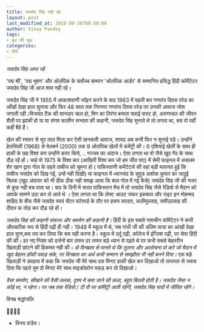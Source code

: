 ```yaml
---
title: जसदेव सिंह नही रहे
layout: post
last_modified_at: 2018-09-26T00:40:00
author: Vinay Pandey
tags:
- बुध की सुध
categories:
- दीर्घ
---
```

*जसदेव सिंह अमर रहें*

 'पद्म श्री', 'पद्म भूषण' और ओलंपिक के सर्वोच्च सम्मान 'ओलंपिक आर्डर' से सम्मानित प्रसिद्ध हिंदी कॉमेंटेटर जसदेव सिंह जी आज शाम नही रहे।

जसदेव सिंह जी ने 1955 में आकाशवाणी जॉइन करने के बाद 1963 में पहली बार गणतंत्र दिवस परेड का आँखों देखा हाल सुनाया और फिर 48 साल तक निरन्तर गणतंत्र दिवस परेड पर उनकी आवाज जोश जगाती रही।विजयंत टैंक की शानदार चाल हो, मिग का तिरंगा बनाता फ्लाई पास्ट हो, अरुणाचल की जीवन शैली पर झांकी हो या या संगम कालीन सभ्यता की कहानी, जसदेव सिंह सुनाते थे तो लगता था, बस वो वहीं कहीं बैठे हैं। 

खेल की रफ्तार से सुर ताल मिला कर ऐसी खनकती आवाज, शायद अब कभी फिर न सुनाई पड़े। उन्होंने हेलसिंकी (1968) से मेलबर्न (2000) तक 9 ओलंपिक खेलों में कमेंट्री की। 
6 एशियाई खेलीं के साथ ही हाकी के छह विश्व कप उन्होंने कवर किये, .. गज्जब का अंदाज। ऐसा लगता था वो जैसे खुद गेंद के साथ दौड़ रहें हों। चाहे वो 1975 के विश्व कप  (आखिरी विश्व कप जो हम जीत पाए)  में सेमी फाइनल में असलम शेर खान द्वारा गोल के पहले ताबीज को चूमना हो ( पाकिस्तानी कमेंटेटर्स की वहां बड़ी मलानत हुई कि ताबीज जसदेव को दिख गई, उन्हें नही दिखी) या फाइनल में  ध्यानचंद के सुपुत्र अशोक कुमार का जादुई फ्लिक (खुद अंपायर को भी ठीक ठीक नही समझ आया कि बाल गोल में गई कैसे) जसदेव सिंह जी की नजर से कुछ नही बच पाता था। बाद के दिनी में भारत पाकिस्तान मैच में तो जसदेव सिंह जैसे रेडियो से मैदान को आपके सामने उठा कर ले आते थे ।  ऐसा लगता था कि लेफ्ट आउट  जफर इकबाल और राइट इन मोहम्मद शाहिद के बीच जैसे जसदेव स्वयं सेंटर फॉरवर्ड के तौर पर हसन सरदार, कलीमुल्लाह, समीउल्लाह की दीवार क तोड़ कर दौड़ रहे हों।

*जसदेव सिहं की कहानी संकल्प और समर्पण की कहानी है।* हिंदी के इस सबसे नामचीन कॉमेंटेटर ने कभी औपचारिक रूप से हिंदी पढ़ी ही नही। 1948 में स्कूल में थे, जब गांधी जी की अंतिम यात्रा का आंखों देखा हाल सुना,बस तय कर लिया कि बस  यही करना है। स्कूल में उर्दू पढ़ी, कॉलेज में इंग्लिश पढ़ी, पर सेवा हिंदी की की। 
 हर नए नियम को दर्जनों बार लफ्ज दर लफ्ज बड़े ध्यान से पढ़ते थे पर कभी सबसे बेहतरीन खिलाड़ी छांटने की हिकमत नही की। *वो विनम्रता से मानते थे कि तुलना और आलोचना वो करे जो मैदान में खुद बेहतर हॉकी पकड़ सके, पर विनम्रता का अर्थ कभी सम्मान से समझौता भी नही बनने दिया।* एक बड़े खिलाड़ी ने उपहास में कहा कि जसदेव जी मेरे साथ दस मिनट हाकी खेल कर दिखाओ तो तत्परता से जवाब दिया कि पहले तुम दो मिनट मेरे साथ माइक्रोफ़ोन पकड़ कर तो दिखाओ।

*वैसा समर्पण, सीखने की वैसी ललक, दृश्य में समा जाने की कला, बहुत बिरली होती है। जसदेव जैसा न कोई था, न रहेगा। पर जब तक रेडियो / टी वी पर कॉमेंट्री आती रहेगी, जसदेव सिंह यादों में जीवित रहेंगे।*

विनम्र श्रद्धांजलि

🙏🙏🙏🙏
- विनय पांडेय।


